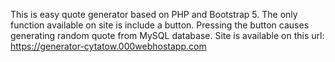 This is easy quote generator based on PHP and Bootstrap 5. The only function available on site is include a button. Pressing the button causes generating random quote from MySQL database. Site is available on this url: https://generator-cytatow.000webhostapp.com
